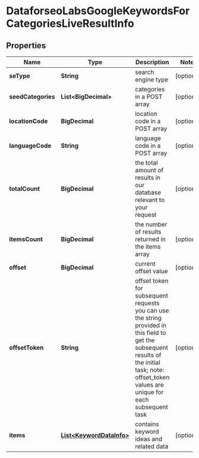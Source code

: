 

# DataforseoLabsGoogleKeywordsForCategoriesLiveResultInfo


## Properties

| Name | Type | Description | Notes |
|------------ | ------------- | ------------- | -------------|
|**seType** | **String** | search engine type |  [optional] |
|**seedCategories** | **List&lt;BigDecimal&gt;** | categories in a POST array |  [optional] |
|**locationCode** | **BigDecimal** | location code in a POST array |  [optional] |
|**languageCode** | **String** | language code in a POST array |  [optional] |
|**totalCount** | **BigDecimal** | the total amount of results in our database relevant to your request |  [optional] |
|**itemsCount** | **BigDecimal** | the number of results returned in the items array |  [optional] |
|**offset** | **BigDecimal** | current offset value |  [optional] |
|**offsetToken** | **String** | offset token for subsequent requests you can use the string provided in this field to get the subsequent results of the initial task; note: offset_token values are unique for each subsequent task |  [optional] |
|**items** | [**List&lt;KeywordDataInfo&gt;**](KeywordDataInfo.md) | contains keyword ideas and related data |  [optional] |



